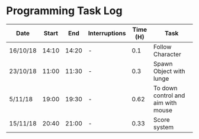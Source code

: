 # Programming Task Log

Date | Start | End | Interruptions | Time (H) | Task
-----|-------|-----|---------------|----------|-----
16/10/18 | 14:10 | 14:20 | - | 0.1 | Follow Character
23/10/18 | 11:00 | 11:30 | - | 0.3 | Spawn Object with lunge
5/11/18 | 19:00 | 19:30 | - | 0.62 | To down control and aim with mouse
15/11/18 | 20:40 | 21:00 | - | 0.33 | Score system

